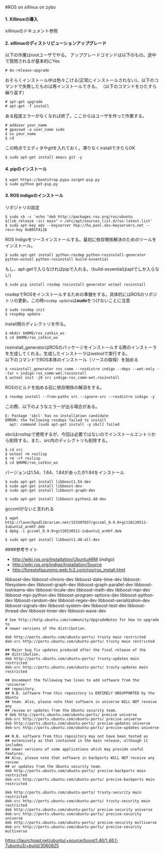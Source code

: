 #ROS on xillinux on zybo

#### 1. Xillinuxの導入
xillinuxのドキュメント参照

#### 2. xillinuxのディストリビューションアップグレード
以下の作業はrootユーザでやる。
アップグレードコマンドは以下のもの。途中で質問されるが基本的にYes

```
# do-release-upgrade
```

おそらくインストール中は色々こける(正常にインストールされない)。以下のコマンドで失敗したものは再インストールできる。
（以下のコマンドをひたすら繰り返す）

```
# apt-get upgrade
# apt-get -f install
```

ある程度エラーがなくなれば終了。ここからはユーザを作って作業する。

```
# adduser your_name
# gpasswd -a user_name sudo
$ su your_name
$ cd
```

この時点でエディタやgitを入れておく。滞りなくinstallできたらOK

```
$ sudo apt-get install emacs git -y
```

#### 4. pipのインストール

```
$ wget https://bootstrap.pypa.io/get-pip.py
$ sudo python get-pip.py
```


#### 3. ROS indigoのインストール
リポジトリの設定

```
$ sudo sh -c 'echo "deb http://packages.ros.org/ros/ubuntu $(lsb_release -sc) main" > /etc/apt/sources.list.d/ros-latest.list'
$ sudo apt-key adv --keyserver hkp://ha.pool.sks-keyservers.net --recv-key 0xB01FA116
```

ROS Indigoをソースインストールする。最初に依存関係解決のためのツールをインストール。

```
$ sudo apt-get install python-rosdep python-rosinstall-generator python-wstool python-rosinstall build-essential
```

もし、apt-getで入らなければpipで入れる。（build-essentialはaptでしか入らない）

```
$ sudo pip install rosdep rosinstall-generator wstool rosinstall
```

rosdepでROSをインストールするための準備をする。具体的にはROSのリポジトリの更新。この時`rosdep update`は**sudo**をつけないことに注意

```
$ sudo rosdep init
$ rospdep update
```

install用のディレクトリを作る。

```
$ mkdir $HOME/ros_catkin_ws
$ cd $HOME/ros_catkin_ws
```

rosinstall_generatorはROSのパッケージをインストールする際のインストーラを生成してくれる。生成したインストーラはwstoolで実行する。  
以下のコマンドでROS本体のインストール（ソースの取得）を始める

```
$ rosinstall_generator ros_comm --rosdistro indigo --deps --wet-only --tar > indigo-ros_comm-wet.rosinstall
$ wstool init -j8 src indigo-ros_comm-wet.rosinstall
```

ROSのビルドを始める前に依存関係の解消をする。

```
$ rosdep install --from-paths src --ignore-src --rosdistro indigo -y
```

この際、以下のようなエラーが出る場合がある。

```
E: Package 'sbcl' has no installation candidate
ERROR: the following rosdeps failed to install
  apt: command [sudo apt-get install -y sbcl] failed
```

sbclはroslispで使用するが、今回は必要ではないのでインストールエントリから削除する。また、src内のディレクトリも削除する。

```
$ cd src
$ wstool rm roslisp
$ rm -rf roslisp
$ cd $HOME/ros_catkin_ws
```

バージョンは1.54、1.64、1.84があったが1.84をインストール

```
$ sudo apt-get install libboost1.54-dev
$ sudo apt-get install libboost-dev
$ sudo apt-get install libboost-graph-dev
```

```
$ sudo apt-get install libboost-python1.48-dev
```

gccxmlがないと言われる

```
$ wget http://launchpadlibrarian.net/153397037/gccxml_0.9.0+git20130511-1ubuntu2_armhf.deb
$ dpkg -i gccxml_0.9.0+git20130511-1ubuntu2_armhf.deb
```

```
$ sudo apt-get install libboost1.48-all-dev
```

####参考サイト

- http://wiki.ros.org/Installation/UbuntuARM (indigo)
- http://wiki.ros.org/indigo/Installation/Source
- http://forestofazumino.web.fc2.com/ros/ros_install.html


libboost-dev
libboost-chrono-dev
libboost-date-time-dev
libboost-filesystem-dev
libboost-graph-dev
libboost-graph-parallel-dev
libboost-iostreams-dev
libboost-locale-dev
libboost-math-dev
libboost-mpi-dev
libboost-mpi-python-dev
libboost-program-options-dev
libboost-python-dev
libboost-random-dev
libboost-regex-dev
libboost-serialization-dev
libboost-signals-dev
libboost-system-dev
libboost-test-dev
libboost-thread-dev
libboost-timer-dev
libboost-wave-dev

```
# See http://help.ubuntu.com/community/UpgradeNotes for how to upgrade to
# newer versions of the distribution.

deb http://ports.ubuntu.com/ubuntu-ports/ trusty main restricted
deb-src http://ports.ubuntu.com/ubuntu-ports/ trusty main restricted

## Major bug fix updates produced after the final release of the
## distribution.
deb http://ports.ubuntu.com/ubuntu-ports/ trusty-updates main restricted
deb-src http://ports.ubuntu.com/ubuntu-ports/ trusty-updates main restricted

## Uncomment the following two lines to add software from the 'universe'
## repository.
## N.B. software from this repository is ENTIRELY UNSUPPORTED by the Ubuntu
## team. Also, please note that software in universe WILL NOT receive any
## review or updates from the Ubuntu security team.
# deb http://ports.ubuntu.com/ubuntu-ports/ precise universe
deb-src http://ports.ubuntu.com/ubuntu-ports/ precise universe
deb http://ports.ubuntu.com/ubuntu-ports/ precise-updates universe
deb-src http://ports.ubuntu.com/ubuntu-ports/ precise-updates universe

## N.B. software from this repository may not have been tested as
## extensively as that contained in the main release, although it includes
## newer versions of some applications which may provide useful features.
## Also, please note that software in backports WILL NOT receive any review
## or updates from the Ubuntu security team.
deb http://ports.ubuntu.com/ubuntu-ports/ precise-backports main restricted
deb-src http://ports.ubuntu.com/ubuntu-ports/ precise-backports main restricted

deb http://ports.ubuntu.com/ubuntu-ports/ trusty-security main restricted
deb-src http://ports.ubuntu.com/ubuntu-ports/ trusty-security main restricted
deb http://ports.ubuntu.com/ubuntu-ports/ precise-security universe
deb-src http://ports.ubuntu.com/ubuntu-ports/ precise-security universe
deb http://ports.ubuntu.com/ubuntu-ports/ precise-security multiverse
deb-src http://ports.ubuntu.com/ubuntu-ports/ precise-security multiverse
```

https://launchpad.net/ubuntu/+source/boost1.46/1.46.1-7ubuntu3/+build/3060825